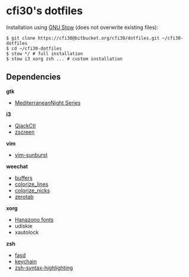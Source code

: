 cfi30's dotfiles
================

Installation using [GNU Stow](http://www.gnu.org/software/stow/) (does not overwrite existing files):
```
$ git clone https://cfi30@bitbucket.org/cfi30/dotfiles.git ~/cfi30-dotfiles
$ cd ~/cfi30-dotfiles
$ stow */ # full installation
$ stow i3 xorg zsh ... # custom installation
```

Dependencies
------------

**gtk**

- [MediterraneanNight Series](http://gnome-look.org/content/show.php/MediterraneanNight+Series?content=156782)

**i3**

- [QjackCtl](http://qjackctl.sourceforge.net/)
- [zscreen](https://github.com/ChrisZeta/Scrot-and-imgur-zenity-GUI)

**vim**

- [vim-sunburst](https://github.com/sickill/vim-sunburst)

**weechat**

- [buffers](http://www.weechat.org/scripts/source/buffers.pl.html/)
- [colorize_lines](http://www.weechat.org/scripts/source/colorize_lines.pl.html/)
- [colorize_nicks](http://www.weechat.org/scripts/source/colorize_nicks.py.html/)
- [zerotab](http://www.weechat.org/scripts/source/zerotab.py.html/)

**xorg**

- [Hanazono fonts](http://fonts.jp/hanazono/)
- udiskie
- xautolock

**zsh**

- [fasd](https://github.com/clvv/fasd)
- [keychain](https://github.com/funtoo/keychain)
- [zsh-syntax-highlighting](https://github.com/zsh-users/zsh-syntax-highlighting)

